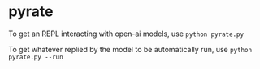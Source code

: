 # pyrate

To get an REPL interacting with open-ai models, use `python pyrate.py`

To get whatever replied by the model to be automatically run, use `python pyrate.py --run`
